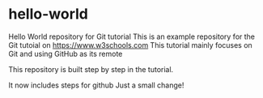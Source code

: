 # hello-world
Hello World repository for Git tutorial
This is an example repository for the Git tutoial on https://www.w3schools.com
This tutorial mainly focuses on Git and using GitHub as its remote

This repository is built step by step in the tutorial.

It now includes steps for github
Just a small change!
